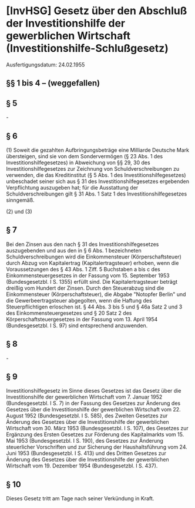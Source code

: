 # [InvHSG] Gesetz über den Abschluß der Investitionshilfe der gewerblichen Wirtschaft  (Investitionshilfe-Schlußgesetz)

Ausfertigungsdatum: 24.02.1955

 

## §§ 1 bis 4 – (weggefallen)


## § 5

\-


## § 6

(1) Soweit die gezahlten Aufbringungsbeträge eine Milliarde Deutsche Mark übersteigen, sind sie von dem Sondervermögen (§ 23 Abs. 1 des Investitionshilfegesetzes) in Abweichung von §§ 29, 30 des Investitionshilfegesetzes zur Zeichnung von Schuldverschreibungen zu verwenden, die das Kreditinstitut (§ 5 Abs. 1 des Investitionshilfegesetzes) unbeschadet seiner sich aus § 31 des Investitionshilfegesetzes ergebenden Verpflichtung auszugeben hat; für die Ausstattung der Schuldverschreibungen gilt § 31 Abs. 1 Satz 1 des Investitionshilfegesetzes sinngemäß.

(2) und (3)


## § 7

Bei den Zinsen aus den nach § 31 des Investitionshilfegesetzes auszugebenden und aus den in § 6 Abs. 1 bezeichneten Schuldverschreibungen wird die Einkommensteuer (Körperschaftsteuer) durch Abzug von Kapitalertrag (Kapitalertragsteuer) erhoben, wenn die Voraussetzungen des § 43 Abs. 1 Ziff. 5 Buchstaben a bis c des Einkommensteuergesetzes in der Fassung vom 15. September 1953 (Bundesgesetzbl. I S. 1355) erfüllt sind. Die Kapitalertragsteuer beträgt dreißig vom Hundert der Zinsen. Durch den Steuerabzug sind die Einkommensteuer (Körperschaftsteuer), die Abgabe "Notopfer Berlin" und die Gewerbeertragsteuer abgegolten, wenn die Haftung des Steuerpflichtigen erloschen ist. § 44 Abs. 3 bis 5 und § 46a Satz 2 und 3 des Einkommensteuergesetzes und § 20 Satz 2 des Körperschaftsteuergesetzes in der Fassung vom 13. April 1954 (Bundesgesetzbl. I S. 97) sind entsprechend anzuwenden.


## § 8

\-


## § 9

Investitionshilfegesetz im Sinne dieses Gesetzes ist das Gesetz über die Investitionshilfe der gewerblichen Wirtschaft vom 7. Januar 1952 (Bundesgesetzbl. I S. 7) in der Fassung des Gesetzes zur Änderung des Gesetzes über die Investitionshilfe der gewerblichen Wirtschaft vom 22. August 1952 (Bundesgesetzbl. I S. 585), des Zweiten Gesetzes zur Änderung des Gesetzes über die Investitionshilfe der gewerblichen Wirtschaft vom 30. März 1953 (Bundesgesetzbl. I S. 107), des Gesetzes zur Ergänzung des Ersten Gesetzes zur Förderung des Kapitalmarkts vom 15. Mai 1953 (Bundesgesetzbl. I S. 190), des Gesetzes zur Änderung steuerlicher Vorschriften und zur Sicherung der Haushaltsführung vom 24. Juni 1953 (Bundesgesetzbl. I S. 413) und des Dritten Gesetzes zur Änderung des Gesetzes über die Investitionshilfe der gewerblichen Wirtschaft vom 19. Dezember 1954 (Bundesgesetzbl. I S. 437).


## § 10

Dieses Gesetz tritt am Tage nach seiner Verkündung in Kraft.
